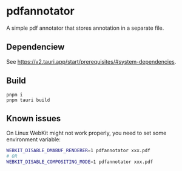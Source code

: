 # pdfannotator

A simple pdf annotator that stores annotation in a separate file.

## Dependenciew

See https://v2.tauri.app/start/prerequisites/#system-dependencies.

## Build

```
pnpm i
pnpm tauri build
```

## Known issues

On Linux WebKit might not work properly, you need to set some environment variable:

```bash
WEBKIT_DISABLE_DMABUF_RENDERER=1 pdfannotator xxx.pdf
# OR
WEBKIT_DISABLE_COMPOSITING_MODE=1 pdfannotator xxx.pdf
```
